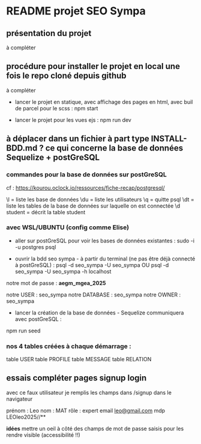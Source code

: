 # README projet SEO Sympa

## présentation du projet

à compléter

## procédure pour installer le projet en local une fois le repo cloné depuis github


à compléter

* lancer le projet en statique, avec affichage des pages en html, avec buil de parcel pour le scss :
npm start 

* lancer le projet pour les vues ejs :
npm run dev 


## à déplacer dans un fichier à part type INSTALL-BDD.md ? ce qui concerne la base de données Sequelize + postGreSQL

### commandes pour la base de données sur postGreSQL

cf : https://kourou.oclock.io/ressources/fiche-recap/postgresql/ 

\l = liste les base de données
\du = liste les utilisateurs
\q = quitte psql
\dt = liste les tables de la base de données sur laquelle on est connectée
\d student = décrit la table student

### avec WSL/UBUNTU (config comme Elise)

* aller sur postGreSQL pour voir les bases de données existantes :
sudo -i -u postgres psql


* ouvrir la bdd seo sympa - à partir du terminal (ne pas être déjà connecté à postGreSQL) :
psql -d seo_sympa -U seo_sympa
OU
psql -d seo_sympa -U seo_sympa -h localhost 

notre mot de passe :
**aegm_mgea_2025**

notre USER : seo_sympa
notre DATABASE : seo_sympa
notre OWNER : seo_sympa

* lancer la création de la base de données - Sequelize communiquera avec postGreSQL :

npm run seed

### nos 4 tables créées à chaque démarrage :

table USER
table PROFILE
table MESSAGE
table RELATION

## essais compléter pages signup login

avec ce faux utilisateur je remplis les champs dans /signup dans le navigateur

prénom : Leo
nom : MAT
rôle : expert
email leo@gmail.com
mdp LEOleo2025//**

**idées**
mettre un oeil à côté des champs de mot de passe saisis pour les rendre visible (accessibilité !!)